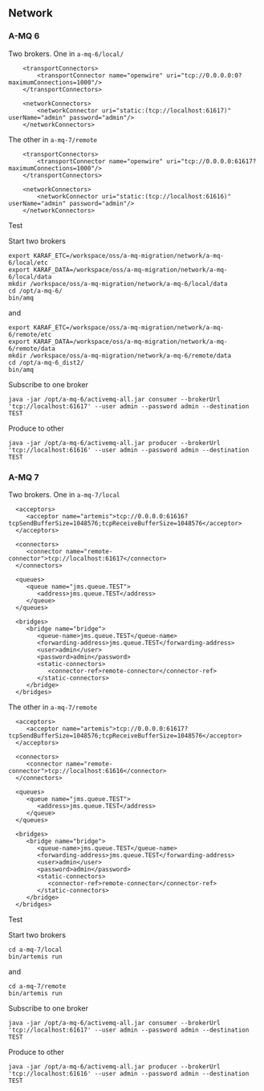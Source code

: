 ## Network

### A-MQ 6

Two brokers. One in `a-mq-6/local/`

        <transportConnectors>
            <transportConnector name="openwire" uri="tcp://0.0.0.0:0?maximumConnections=1000"/>
        </transportConnectors>

        <networkConnectors>
            <networkConnector uri="static:(tcp://localhost:61617)" userName="admin" password="admin"/>
        </networkConnectors> 

The other in `a-mq-7/remote`

        <transportConnectors>
            <transportConnector name="openwire" uri="tcp://0.0.0.0:61617?maximumConnections=1000"/>
        </transportConnectors>

        <networkConnectors>
            <networkConnector uri="static:(tcp://localhost:61616)" userName="admin" password="admin"/>
        </networkConnectors>          


Test

Start two brokers


	export KARAF_ETC=/workspace/oss/a-mq-migration/network/a-mq-6/local/etc
	export KARAF_DATA=/workspace/oss/a-mq-migration/network/a-mq-6/local/data
	mkdir /workspace/oss/a-mq-migration/network/a-mq-6/local/data
	cd /opt/a-mq-6/
	bin/amq


and

	export KARAF_ETC=/workspace/oss/a-mq-migration/network/a-mq-6/remote/etc
	export KARAF_DATA=/workspace/oss/a-mq-migration/network/a-mq-6/remote/data
	mkdir /workspace/oss/a-mq-migration/network/a-mq-6/remote/data
	cd /opt/a-mq-6_dist2/
	bin/amq

Subscribe to one broker

	java -jar /opt/a-mq-6/activemq-all.jar consumer --brokerUrl 'tcp://localhost:61617' --user admin --password admin --destination TEST

Produce to other

	java -jar /opt/a-mq-6/activemq-all.jar producer --brokerUrl 'tcp://localhost:61616' --user admin --password admin --destination TEST


### A-MQ 7

Two brokers. One in `a-mq-7/local`

      <acceptors>
         <acceptor name="artemis">tcp://0.0.0.0:61616?tcpSendBufferSize=1048576;tcpReceiveBufferSize=1048576</acceptor>
      </acceptors>

      <connectors>
         <connector name="remote-connector">tcp://localhost:61617</connector>
      </connectors>

      <queues>
         <queue name="jms.queue.TEST">
            <address>jms.queue.TEST</address>
         </queue>
      </queues>        

      <bridges>
         <bridge name="bridge">
            <queue-name>jms.queue.TEST</queue-name>
            <forwarding-address>jms.queue.TEST</forwarding-address>
            <user>admin</user>
            <password>admin</password>
            <static-connectors>
               <connector-ref>remote-connector</connector-ref>
            </static-connectors>
         </bridge>
      </bridges>

The other in `a-mq-7/remote`

      <acceptors>
         <acceptor name="artemis">tcp://0.0.0.0:61617?tcpSendBufferSize=1048576;tcpReceiveBufferSize=1048576</acceptor>
      </acceptors>

      <connectors>
         <connector name="remote-connector">tcp://localhost:61616</connector>
      </connectors>

      <queues>
         <queue name="jms.queue.TEST">
            <address>jms.queue.TEST</address>
         </queue>
      </queues>      

      <bridges>
         <bridge name="bridge">
            <queue-name>jms.queue.TEST</queue-name>
            <forwarding-address>jms.queue.TEST</forwarding-address>
            <user>admin</user>
            <password>admin</password>            
            <static-connectors>
               <connector-ref>remote-connector</connector-ref>
            </static-connectors>
         </bridge>
      </bridges>

Test

Start two brokers

	cd a-mq-7/local
	bin/artemis run

and

	cd a-mq-7/remote
	bin/artemis run


Subscribe to one broker

	java -jar /opt/a-mq-6/activemq-all.jar consumer --brokerUrl 'tcp://localhost:61617' --user admin --password admin --destination TEST

Produce to other

	java -jar /opt/a-mq-6/activemq-all.jar producer --brokerUrl 'tcp://localhost:61616' --user admin --password admin --destination TEST      
